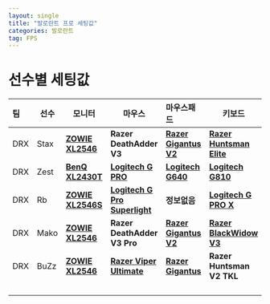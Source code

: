 ```yaml
---
layout: single
title: "발로란트 프로 세팅값"
categories: 발로란트
tag: FPS
---
```

# 선수별 세팅값

| 팀   | 선수 | 모니터                                                       | 마우스                                                       | 마우스패드                                                   | 키보드                                                       | 헤드셋                                                       | 주사율 |
| :--- | ---- | ------------------------------------------------------------ | ------------------------------------------------------------ | :----------------------------------------------------------- | ------------------------------------------------------------ | ------------------------------------------------------------ | ------ |
| DRX  | Stax | **[ZOWIE XL2546](https://links.liquipedia.net/ZowieXL2546)** | **Razer DeathAdder V3**                                      | **[Razer Gigantus V2](https://links.liquipedia.net/RazerGigantusv2)** | **[ Razer Huntsman Elite](https://links.liquipedia.net/RazerHuntsmanElite)** | **[ Razer BlackShark V2 Pro](https://links.liquipedia.net/RazerBlackSharkV2Pro)** | 240Hz  |
| DRX  | Zest | **[ BenQ XL2430T](https://links.liquipedia.net/ZowieXL2430T)** | **[Logitech G PRO](https://links.liquipedia.net/LogitechGProMouse)** | **[Logitech G640](https://links.liquipedia.net/LogitechG640)** | **[Logitech G810](https://links.liquipedia.net/LogitechG810)** | **정보없음**                                                 |        |
| DRX  | Rb   | **[ZOWIE XL2546S](https://links.liquipedia.net/ZowieXL2546)** | **[Logitech G Pro Superlight](https://links.liquipedia.net/LogitechGPROXSUPERLIGHT)** | **정보없음**                                                 | **[ Logitech G PRO X](https://links.liquipedia.net/LogitechGPROXKeyboard)** | **[ Sennheiser Game Zero](https://links.liquipedia.net/SennheiserGameZero)** |        |
| DRX  | Mako | **[ ZOWIE XL2546](https://links.liquipedia.net/ZowieXL2546)** | **Razer DeathAdder V3 Pro**                                  | **[Razer Gigantus V2](https://links.liquipedia.net/RazerGigantusv2)** | **[Razer BlackWidow V3](https://links.liquipedia.net/RazerBlackWidowV3)** | **[Razer BlackShark V2 Pro](https://links.liquipedia.net/RazerBlackSharkV2Pro)** |        |
| DRX  | BuZz | **[ZOWIE XL2546](https://links.liquipedia.net/ZowieXL2546)** | **[ Razer Viper Ultimate](https://links.liquipedia.net/RazerViperUltimate)** | **[Razer Gigantus](https://links.liquipedia.net/RazerGigantus)** | **Razer Huntsman V2 TKL**                                    | **[ Razer BlackShark V2 Pro](https://links.liquipedia.net/RazerBlackSharkV2Pro)** |        |
|      |      |                                                              |                                                              |                                                              |                                                              |                                                              |        |
|      |      |                                                              |                                                              |                                                              |                                                              |                                                              |        |
|      |      |                                                              |                                                              |                                                              |                                                              |                                                              |        |
|      |      |                                                              |                                                              |                                                              |                                                              |                                                              |        |

